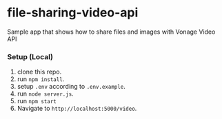 # file-sharing-video-api

Sample app that shows how to share files and images with Vonage Video API

### Setup (Local)

1. clone this repo.
2. run `npm install`.
3. setup `.env` according to `.env.example`.
4. run `node server.js`.
5. run `npm start`
6. Navigate to `http://localhost:5000/video`.
